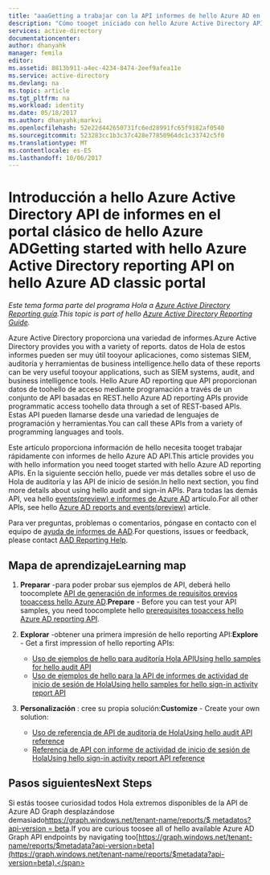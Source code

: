 ```yaml
---
title: "aaaGetting a trabajar con la API informes de hello Azure AD en el portal clásico de hello Azure AD | Documentos de Microsoft"
description: "Cómo tooget iniciado con hello Azure Active Directory API de informes"
services: active-directory
documentationcenter: 
author: dhanyahk
manager: femila
editor: 
ms.assetid: 8813b911-a4ec-4234-8474-2eef9afea11e
ms.service: active-directory
ms.devlang: na
ms.topic: article
ms.tgt_pltfrm: na
ms.workload: identity
ms.date: 05/18/2017
ms.author: dhanyahk;markvi
ms.openlocfilehash: 52e22d442650731fc6ed28991fc65f9182af0540
ms.sourcegitcommit: 523283cc1b3c37c428e77850964dc1c33742c5f0
ms.translationtype: MT
ms.contentlocale: es-ES
ms.lasthandoff: 10/06/2017
---
```

# <a name="getting-started-with-hello-azure-active-directory-reporting-api-on-hello-azure-ad-classic-portal"></a><span data-ttu-id="5da7a-103">Introducción a hello Azure Active Directory API de informes en el portal clásico de hello Azure AD</span><span class="sxs-lookup"><span data-stu-id="5da7a-103">Getting started with hello Azure Active Directory reporting API on hello Azure AD classic portal</span></span>
<span data-ttu-id="5da7a-104">*Este tema forma parte del programa Hola a [Azure Active Directory Reporting guía](active-directory-reporting-guide.md).*</span><span class="sxs-lookup"><span data-stu-id="5da7a-104">*This topic is part of hello [Azure Active Directory Reporting Guide](active-directory-reporting-guide.md).*</span></span>

<span data-ttu-id="5da7a-105">Azure Active Directory proporciona una variedad de informes.</span><span class="sxs-lookup"><span data-stu-id="5da7a-105">Azure Active Directory provides you with a variety of reports.</span></span> <span data-ttu-id="5da7a-106">datos de Hola de estos informes pueden ser muy útil tooyour aplicaciones, como sistemas SIEM, auditoría y herramientas de business intelligence.</span><span class="sxs-lookup"><span data-stu-id="5da7a-106">hello data of these reports can be very useful tooyour applications, such as SIEM systems, audit, and business intelligence tools.</span></span> <span data-ttu-id="5da7a-107">Hello Azure AD reporting que API proporcionan datos de toohello de acceso mediante programación a través de un conjunto de API basadas en REST.</span><span class="sxs-lookup"><span data-stu-id="5da7a-107">hello Azure AD reporting APIs provide programmatic access toohello data through a set of REST-based APIs.</span></span> <span data-ttu-id="5da7a-108">Estas API pueden llamarse desde una variedad de lenguajes de programación y herramientas.</span><span class="sxs-lookup"><span data-stu-id="5da7a-108">You can call these APIs from a variety of programming languages and tools.</span></span>

<span data-ttu-id="5da7a-109">Este artículo proporciona información de hello necesita tooget trabajar rápidamente con informes de hello Azure AD API.</span><span class="sxs-lookup"><span data-stu-id="5da7a-109">This article provides you with hello information you need tooget started with hello Azure AD reporting APIs.</span></span>
<span data-ttu-id="5da7a-110">En la siguiente sección hello, puede ver más detalles sobre el uso de Hola de auditoría y las API de inicio de sesión.</span><span class="sxs-lookup"><span data-stu-id="5da7a-110">In hello next section, you find more details about using hello audit and sign-in APIs.</span></span> <span data-ttu-id="5da7a-111">Para todas las demás API, vea hello [events(preview) e informes de Azure AD](https://msdn.microsoft.com/Library/Azure/Ad/Graph/howto/azure-ad-reports-and-events-preview) artículo.</span><span class="sxs-lookup"><span data-stu-id="5da7a-111">For all other APIs, see hello [Azure AD reports and events(preview)](https://msdn.microsoft.com/Library/Azure/Ad/Graph/howto/azure-ad-reports-and-events-preview) article.</span></span>

<span data-ttu-id="5da7a-112">Para ver preguntas, problemas o comentarios, póngase en contacto con el equipo de [ayuda de informes de AAD](mailto:aadreportinghelp@microsoft.com).</span><span class="sxs-lookup"><span data-stu-id="5da7a-112">For questions, issues or feedback, please contact [AAD Reporting Help](mailto:aadreportinghelp@microsoft.com).</span></span>

## <a name="learning-map"></a><span data-ttu-id="5da7a-113">Mapa de aprendizaje</span><span class="sxs-lookup"><span data-stu-id="5da7a-113">Learning map</span></span>
1. <span data-ttu-id="5da7a-114">**Preparar** -para poder probar sus ejemplos de API, deberá hello toocomplete [API de generación de informes de requisitos previos tooaccess hello Azure AD](active-directory-reporting-api-prerequisites.md).</span><span class="sxs-lookup"><span data-stu-id="5da7a-114">**Prepare** - Before you can test your API samples, you need toocomplete hello [prerequisites tooaccess hello Azure AD reporting API](active-directory-reporting-api-prerequisites.md).</span></span>
2. <span data-ttu-id="5da7a-115">**Explorar** -obtener una primera impresión de hello reporting API:</span><span class="sxs-lookup"><span data-stu-id="5da7a-115">**Explore** - Get a first impression of hello reporting APIs:</span></span>
   
   * [<span data-ttu-id="5da7a-116">Uso de ejemplos de hello para auditoría Hola API</span><span class="sxs-lookup"><span data-stu-id="5da7a-116">Using hello samples for hello audit API</span></span>](active-directory-reporting-api-audit-samples.md) 
   * [<span data-ttu-id="5da7a-117">Uso de ejemplos de hello para la API de informes de actividad de inicio de sesión de Hola</span><span class="sxs-lookup"><span data-stu-id="5da7a-117">Using hello samples for hello sign-in activity report API</span></span>](active-directory-reporting-api-sign-in-activity-samples.md)
3. <span data-ttu-id="5da7a-118">**Personalización** : cree su propia solución:</span><span class="sxs-lookup"><span data-stu-id="5da7a-118">**Customize** -  Create your own solution:</span></span> 
   
   * [<span data-ttu-id="5da7a-119">Uso de referencia de API de auditoría de Hola</span><span class="sxs-lookup"><span data-stu-id="5da7a-119">Using hello audit API reference</span></span>](active-directory-reporting-api-audit-reference.md) 
   * [<span data-ttu-id="5da7a-120">Referencia de API con informe de actividad de inicio de sesión de Hola</span><span class="sxs-lookup"><span data-stu-id="5da7a-120">Using hello sign-in activity report API reference</span></span>](active-directory-reporting-api-sign-in-activity-reference.md)

## <a name="next-steps"></a><span data-ttu-id="5da7a-121">Pasos siguientes</span><span class="sxs-lookup"><span data-stu-id="5da7a-121">Next Steps</span></span>
<span data-ttu-id="5da7a-122">Si estás toosee curiosidad todos Hola extremos disponibles de la API de Azure AD Graph desplazándose demasiado[https://graph.windows.net/tenant-name/reports/$ metadatos? api-version = beta](https://graph.windows.net/tenant-name/reports/$metadata?api-version=beta).</span><span class="sxs-lookup"><span data-stu-id="5da7a-122">If you are curious toosee all of hello available Azure AD Graph API endpoints by navigating too[https://graph.windows.net/tenant-name/reports/$metadata?api-version=beta](https://graph.windows.net/tenant-name/reports/$metadata?api-version=beta).</span></span>


